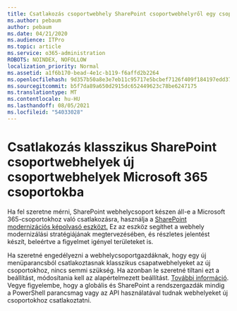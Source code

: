 ```yaml
---
title: Csatlakozás csoportwebhely SharePoint csoportwebhelyről egy csoportba
ms.author: pebaum
author: pebaum
ms.date: 04/21/2020
ms.audience: ITPro
ms.topic: article
ms.service: o365-administration
ROBOTS: NOINDEX, NOFOLLOW
localization_priority: Normal
ms.assetid: a1f6b170-bead-4e1c-b119-f6affd2b2264
ms.openlocfilehash: 9d357b50a8e3e7eb11c95717e5bcbef7126f409f184197edd3705c3039241bbe
ms.sourcegitcommit: b5f7da89a650d2915dc652449623c78be6247175
ms.translationtype: MT
ms.contentlocale: hu-HU
ms.lasthandoff: 08/05/2021
ms.locfileid: "54033028"
---
```

# <a name="connect-classic-sharepoint-team-sites-to-new-microsoft-365-groups"></a>Csatlakozás klasszikus SharePoint csoportwebhelyek új csoportwebhelyek Microsoft 365 csoportokba

Ha fel szeretne mérni, SharePoint webhelycsoport készen áll-e a Microsoft 365-csoportokhoz való csatlakozásra, használja a [SharePoint modernizációs képolvasó eszközt.](https://go.microsoft.com/fwlink/?linkid=873066) Ez az eszköz segíthet a webhely modernizálási stratégiájának megtervezésében, és részletes jelentést készít, beleértve a figyelmet igényel területeket is.
  
Ha szeretné engedélyezni a webhelycsoportgazdáknak, hogy egy új menüparancsból csatlakoztasnak klasszikus csapatwebhelyeket az új csoportokhoz, nincs semmi szükség. Ha azonban le szeretné tiltani ezt a beállítást, módosítania kell az alapértelmezett beállítást. [További információ](https://go.microsoft.com/fwlink/?linkid=2004316). Vegye figyelembe, hogy a globális és SharePoint a rendszergazdák mindig a PowerShell parancsmag vagy az API használatával tudnak webhelyeket új csoportokhoz csatlakoztatni.
  

